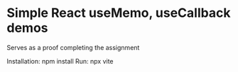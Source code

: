 # Simple React useMemo, useCallback demos

Serves as a proof completing the assignment

Installation: npm install
Run: npx vite
